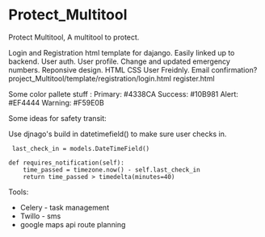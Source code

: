 # Protect_Multitool
Protect Multitool, A multitool to protect.


Login and Registration html template for dajango. Easily linked up to backend. 
User auth.
User profile. Change and updated emergency numbers.
Reponsive design. HTML CSS
User Freidnly.
Email confirmation? 
project_Multitool/template/registration/login.html register.html

Some color pallete stuff :
Primary: #4338CA
Success: #10B981
Alert: #EF4444
Warning: #F59E0B


Some ideas for safety transit:

Use djnago's build in datetimefield() to make sure user checks in. 

     last_check_in = models.DateTimeField()

    def requires_notification(self):
        time_passed = timezone.now() - self.last_check_in
        return time_passed > timedelta(minutes=40)

Tools:
- Celery - task management
- Twillo - sms 
- google maps api route planning

